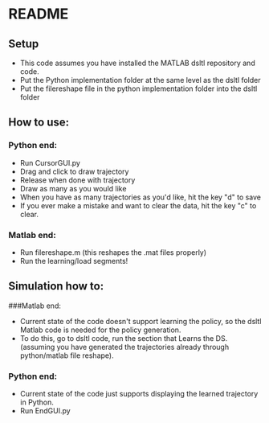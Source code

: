 # README

## Setup
- This code assumes you have installed the MATLAB dsltl repository and code. 
- Put the Python implementation folder at the same level as the dsltl folder
- Put the filereshape file in the python implementation folder into the dsltl folder

## How to use:
### Python end:
- Run CursorGUI.py
- Drag and click to draw trajectory
- Release when done with trajectory
- Draw as many as you would like
- When you have as many trajectories as you'd like, hit the key "d" to save
- If you ever make a mistake and want to clear the data, hit the key "c" to clear.
### Matlab end:
- Run filereshape.m (this reshapes the .mat files properly)
- Run the learning/load segments!

## Simulation how to:
###Matlab end:
- Current state of the code doesn't support learning the policy, so the dsltl Matlab code is needed for the policy generation. 
- To do this, go to dsltl code, run the section that Learns the DS. (assuming you have generated the trajectories already through python/matlab file reshape).
### Python end: 
- Current state of the code just supports displaying the learned trajectory in Python.
- Run EndGUI.py
